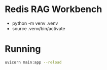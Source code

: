 # Redis RAG Workbench

- python -m venv .venv
- source .venv/bin/activate

# Running

```bash
uvicorn main:app --reload
```